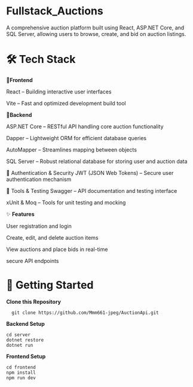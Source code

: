 # Fullstack_Auctions
A comprehensive auction platform built using React, ASP.NET Core, and SQL Server, allowing users to browse, create, and bid on auction listings.

# 🛠 Tech Stack

🔹**Frontend**


  React – Building interactive user interfaces
    
  Vite – Fast and optimized development build tool
  

🔹**Backend**



  ASP.NET Core – RESTful API handling core auction functionality
  
  Dapper – Lightweight ORM for efficient database queries
  
  AutoMapper – Streamlines mapping between objects
  
  SQL Server – Robust relational database for storing user and auction data

🔐 Authentication & Security
  JWT (JSON Web Tokens) – Secure user authentication mechanism

🧪 Tools & Testing
  Swagger – API documentation and testing interface
  
  xUnit & Moq – Tools for unit testing and mocking

  ✨ **Features**

  
User registration and login

Create, edit, and delete auction items

View auctions and place bids in real-time

secure API endpoints

# 🚀 Getting Started

**Clone this Repository**


      git clone https://github.com/Mmm661-jpeg/AuctionApi.git

**Backend Setup**


    cd server
    dotnet restore
    dotnet run

**Frontend Setup**


    cd frontend
    npm install
    npm run dev
